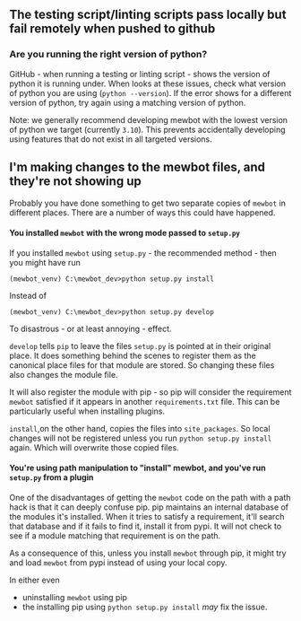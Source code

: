 <!--
SPDX-FileCopyrightText: 2023 Mewbot Developers <mewbot@quicksilver.london>

SPDX-License-Identifier: BSD-2-Clause
-->

## The testing script/linting scripts pass locally but fail remotely when pushed to github

### Are you running the right version of python?

GitHub - when running a testing or linting script - shows the version of python it is running under.
When looks at these issues, check what version of python you are using (`python --version`).
If the error shows for a different version of python, try again using a matching version of python. 

Note: we generally recommend developing mewbot with the lowest version of python we target (currently `3.10`).
This prevents accidentally developing using features that do not exist in all targeted versions. 

## I'm making changes to the mewbot files, and they're not showing up

Probably you have done something to get two separate copies of `mewbot` in different places.
There are a number of ways this could have happened.

#### You installed `mewbot` with the wrong mode passed to `setup.py`

If you installed `mewbot` using `setup.py` - the recommended method - then you might have run

```shell
(mewbot_venv) C:\mewbot_dev>python setup.py install
```

Instead of

```shell
(mewbot_venv) C:\mewbot_dev>python setup.py develop
```

To disastrous - or at least annoying - effect.

`develop` tells `pip` to leave the files `setup.py` is pointed at in their original place.
It does something behind the scenes to register them as the canonical place files for that module are stored.
So changing these files also changes the module file.

It will also register the module with pip - so pip will consider the requirement `mewbot` satisfied if it appears in another `requirements.txt` file.
This can be particularly useful when installing plugins.

`install`,on the other hand, copies the files into `site_packages`.
So local changes will not be registered unless you run `python setup.py install` again.
Which will overwrite those copied files.

#### You're using path manipulation to "install" mewbot, and you've run `setup.py` from a plugin

One of the disadvantages of getting the `mewbot` code on the path with a path hack is that it can deeply confuse pip.
pip maintains an internal database of the modules it's installed.
When it tries to satisfy a requirement, it'll search that database and if it fails to find it, install it from pypi.
It will not check to see if a module matching that requirement is on the path.

As a consequence of this, unless you install `mewbot` through pip, it might try and load `mewbot` from pypi instead of using your local copy.

In either even
 - uninstalling `mewbot` using pip 
 - the installing pip using `python setup.py install`
_may_ fix the issue.